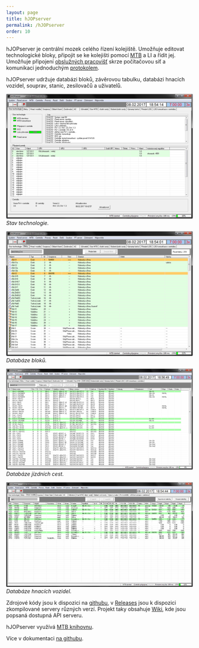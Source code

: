 ```yaml
---
layout: page
title: hJOPserver
permalink: /hJOPserver
order: 10
---
```


hJOPserver je centrální mozek celého řízení kolejiště. Umožňuje editovat
technologické bloky, připojit se ke kolejišti pomocí [MTB](/mtb-lib) a LI a
řídit jej. Umožňuje připojení [obslužných pracovišť](/hJOPpanel) skrze
počítačovou síť a komunikaci jednoduchým
[protokolem](https://github.com/kmzbrnoI/hJOPserver/wiki/panelServer).

hJOPserver udržuje databázi bloků, závěrovou tabulku, databázi hnacích vozidel,
souprav, stanic, zesilovačů a uživatelů.

![Screenshot stavu technologie](assets/img/hJOPserver-tech.png)
*Stav technologie.*

![Screenshot seznamu bloků](assets/img/hJOPserver-blk.png)
*Databáze bloků.*

![Screenshot databáze jízdních cest](assets/img/hJOPserver-jc.png)
*Databáze jízdních cest.*

![Screenshot databáze hnacích vozidel](assets/img/hJOPserver-hv.png)
*Databáze hnacích vozidel.*

Zdrojové kódy jsou k dispozici na [githubu](https://github.com/kmzbrnoI/hJOPserver),
v [Releases](https://github.com/kmzbrnoI/hJOPserver/releases) jsou k dispozici
zkompilované servery různých verzí. Projekt taky obsahuje
[Wiki](https://github.com/kmzbrnoI/hJOPserver/wiki), kde jsou popsaná dostupná
API serveru.

hJOPserver využívá [MTB knihovnu](/mtb-lib).

Více v dokumentaci [na githubu](https://github.com/kmzbrnoI/hJOPserver).

